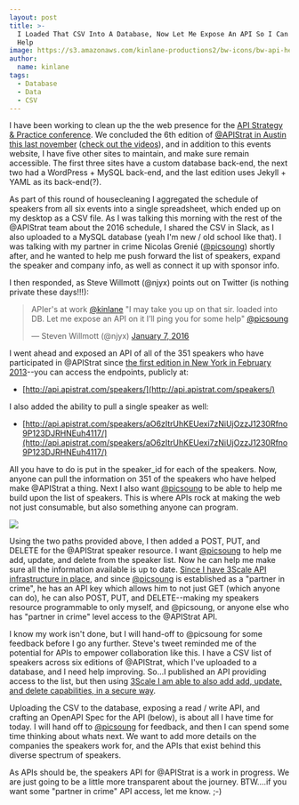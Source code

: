 ```yaml
---
layout: post
title: >-
  I Loaded That CSV Into A Database, Now Let Me Expose An API So I Can Get Some
  Help
image: https://s3.amazonaws.com/kinlane-productions2/bw-icons/bw-api-help.png
author:
  name: kinlane
tags:
  - Database
  - Data
  - CSV
---
```

I have been working to clean up the the web presence for the [API Strategy & Practice conference](http://apistrat.com). We concluded the 6th edition of [@APIStrat in Austin this last november](http://austin2015.apistrat.com/) ([check out the videos](https://www.youtube.com/user/apistrat)), and in addition to this events website, I have five other sites to maintain, and make sure remain accessible. The first three sites have a custom database back-end, the next two had a WordPress + MySQL back-end, and the last edition uses Jekyll + YAML as its back-end(?). 

As part of this round of housecleaning I aggregated the schedule of speakers from all six events into a single spreadsheet, which ended up on my desktop as a CSV file. As I was talking this morning with the rest of the @APIStrat team about the 2016 schedule, I shared the CSV in Slack, as I also uploaded to a MySQL database (yeah I'm new / old school like that). I was talking with my partner in crime Nicolas Grenié ([@picsoung](https://twitter.com/picsoung?lang=en)) shortly after, and he wanted to help me push forward the list of speakers, expand the speaker and company info, as well as connect it up with sponsor info.

I then responded, as Steve Willmott (@njyx) points out on Twitter (is nothing private these days!!!):

> APIer's at work [@kinlane](https://twitter.com/kinlane) "I may take you up on that sir. loaded into DB. Let me expose an API on it I’ll ping you for some help" [@picsoung](https://twitter.com/picsoung)
> 
> — Steven Willmott (@njyx) [January 7, 2016](https://twitter.com/njyx/status/685165771203461121)

I went ahead and exposed an API of all of the 351 speakers who have participated in @APIStrat since [the first edition in New York in February 2013](http://newyork2013.apistrat.com/)\--you can access the endpoints, publicly at:

*   [http://api.apistrat.com/speakers/](http://api.apistrat.com/speakers/)

I also added the ability to pull a single speaker as well:

*   [http://api.apistrat.com/speakers/aO6zItrUhKEUexi7zNiUjOzzJ1230Rfno9P123DJRHNEuh4117/](http://api.apistrat.com/speakers/aO6zItrUhKEUexi7zNiUjOzzJ1230Rfno9P123DJRHNEuh4117/)

All you have to do is put in the speaker\_id for each of the speakers. Now, anyone can pull the information on 351 of the speakers who have helped make @APIStrat a thing. Next I also want [@picsoung](https://twitter.com/picsoung?lang=en) to be able to help me build upon the list of speakers. This is where APIs rock at making the web not just consumable, but also something anyone can program. 

[![](http://www.3scale.net/wp-content/uploads/2014/08/apistrat-logo.jpg)](ttp://apistrat.com/)

Using the two paths provided above, I then added a POST, PUT, and DELETE for the @APIStrat speaker resource. I want [@picsoung](https://twitter.com/picsoung?lang=en) to help me add, update, and delete from the speaker list. Now he can help me make sure all the information available is up to date. [Since I have 3Scale API infrastructure in place](http://3scale.net), and since [@picsoung](https://twitter.com/picsoung?lang=en) is established as a "partner in crime", he has an API key which allows him to not just GET (which anyone can do), he can also POST, PUT, and DELETE--making my speakers resource programmable to only myself, and @picsoung, or anyone else who has "partner in crime" level access to the @APIStrat API.

I know my work isn't done, but I will hand-off to @picsoung for some feedback before I go any further. Steve's tweet reminded me of the potential for APIs to empower collaboration like this. I have a CSV list of speakers across six editions of @APIStrat, which I've uploaded to a database, and I need help improving. So...I published an API providing access to the list, but then using [3Scale I am able to also add add, update, and delete capabilities, in a secure way](http://3scale.net). 

Uploading the CSV to the database, exposing a read / write API, and crafting an OpenAPI Spec for the API (below), is about all I have time for today. I will hand off to [@picsoung](https://twitter.com/picsoung?lang=en) for feedback, and then I can spend some time thinking about whats next. We want to add more details on the companies the speakers work for, and the APIs that exist behind this diverse spectrum of speakers.

As APIs should be, the speakers API for @APIStrat is a work in progress. We are just going to be a little more transparent about the journey. BTW....if you want some "partner in crime" API access, let me know. ;-)